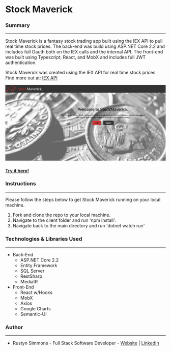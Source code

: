 # Stock Maverick

### Summary
---
Stock Maverick is a fantasy stock trading app built using the IEX API to pull real time stock prices. 
The back-end was build using ASP.NET Core 2.2 and includes full Oauth both on the IEX calls and the internal API. 
The front-end was built using Typescript, React, and MobX and includes full JWT authentication.  

Stock Maverick was created using the IEX API for real time stock prices. Find more out at: [IEX API](https://iexcloud.io/docs/api/)

![StockMaverick Screenshot](https://github.com/Rmckays/StockMaverick/blob/master/Images/StockMavHome.JPG)

#### [Try it here!](https://stockmaverick.azurewebsites.net/)

### Instructions
---
Please follow the steps below to get Stock Maverick running on your local machine.
1. Fork and clone the repo to your local machine.
1. Navigate to the client folder and run 'npm install'.
1. Navigate back to the main directory and run 'dotnet watch run'



### Technologies & Libraries Used
---
* Back-End
    * ASP.NET Core 2.2
    * Entity Framework
    * SQL Server
    * RestSharp
    * MediatR
* Front-End
    * React w/Hooks
    * MobX
    * Axios
    * Google Charts
    * Semantic-UI


### Author
---
* Rustyn Simmons - Full Stack Software Developer - [Website](https://www.rustynsimmons.com) | [LinkedIn](https://www.linkedin.com/in/rustyn-simmons-851a9253/)
